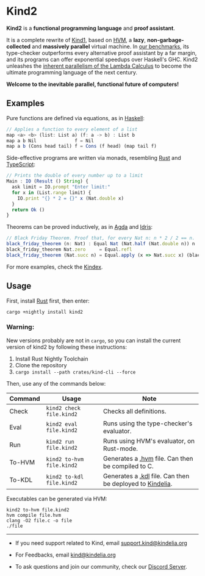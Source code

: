Kind2
=====

**Kind2** is a **functional programming language** and **proof assistant**.

It is a complete rewrite of [Kind1](https://github.com/kindelia/kind-legacy), based on
[HVM](https://github.com/kindelia/hvm), a **lazy**, **non-garbage-collected** and **massively parallel** virtual
machine. In [our benchmarks](https://github.com/kindelia/functional-benchmarks), its type-checker outperforms every
alternative proof assistant by a far margin, and its programs can offer exponential speedups over Haskell's GHC. Kind2
unleashes the [inherent parallelism of the Lambda
Calculus](https://github.com/VictorTaelin/Symmetric-Interaction-Calculus) to become the ultimate programming language of
the next century.

**Welcome to the inevitable parallel, functional future of computers!**

Examples
--------

Pure functions are defined via equations, as in [Haskell](https://www.haskell.org/):

```javascript
// Applies a function to every element of a list
map <a> <b> (list: List a) (f: a -> b) : List b
map a b Nil              f = Nil
map a b (Cons head tail) f = Cons (f head) (map tail f)
```

Side-effective programs are written via monads, resembling [Rust](https://www.rust-lang.org/) and [TypeScript](https://www.typescriptlang.org/):

```javascript
// Prints the double of every number up to a limit
Main : IO (Result () String) {
  ask limit = IO.prompt "Enter limit:"
  for x in (List.range limit) {
    IO.print "{} * 2 = {}" x (Nat.double x)
  }
  return Ok ()
}
```

Theorems can be proved inductively, as in [Agda](https://wiki.portal.chalmers.se/agda/pmwiki.php) and [Idris](https://www.idris-lang.org/):

```javascript
// Black Friday Theorem. Proof that, for every Nat n: n * 2 / 2 == n.
black_friday_theorem (n: Nat) : Equal Nat (Nat.half (Nat.double n)) n
black_friday_theorem Nat.zero     = Equal.refl
black_friday_theorem (Nat.succ n) = Equal.apply (x => Nat.succ x) (black_friday_theorem n)
```

For more examples, check the [Kindex](https://github.com/higherorderco/kindex).

Usage
-----

First, install [Rust](https://www.rust-lang.org/tools/install) first, then enter:

```
cargo +nightly install kind2
```

### Warning:
New versions probably are not in `cargo`, so you can install the current version of kind2 by following these instructions:

1. Install Rust Nightly Toolchain
2. Clone the repository
3. `cargo install --path crates/kind-cli --force`

Then, use any of the commands below:

Command    | Usage                     | Note
---------- | ------------------------- | --------------------------------------------------------------
Check      | `kind2 check  file.kind2` | Checks all definitions.
Eval       | `kind2 eval   file.kind2` | Runs using the type-checker's evaluator.
Run        | `kind2 run    file.kind2` | Runs using HVM's evaluator, on Rust-mode.
To-HVM     | `kind2 to-hvm file.kind2` | Generates a [.hvm](https://github.com/kindelia/hvm) file. Can then be compiled to C.
To-KDL     | `kind2 to-kdl file.kind2` | Generates a [.kdl](https://github.com/kindelia/kindelia) file. Can then be deployed to [Kindelia](https://github.com/kindelia/kindelia).

Executables can be generated via HVM:

```
kind2 to-hvm file.kind2
hvm compile file.hvm
clang -O2 file.c -o file
./file
```


---

- If you need support related to Kind, email [support.kind@kindelia.org](mailto:support.kind@kindelia.org)

- For Feedbacks, email [kind@kindelia.org](mailto:kind@kindelia.org)

- To ask questions and join our community, check our [Discord Server](https://discord.gg/kindelia).
